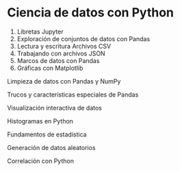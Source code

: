 # Ciencia de datos con Python

1. Libretas Jupyter
2. Exploración de conjuntos de datos con Pandas
3.  Lectura y escritura Archivos CSV
4.  Trabajando con archivos JSON
5.  Marcos de datos con Pandas 
6.  Gráficas con Matplotlib

Limpieza de datos con Pandas y NumPy

Trucos y características especiales de Pandas

Visualización interactiva de datos

Histogramas en Python

Fundamentos de estadística

Generación de datos aleatorios

Correlación con Python